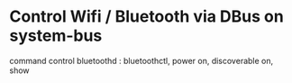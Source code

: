 # Control Wifi / Bluetooth via DBus on system-bus
command control bluetoothd : 
  bluetoothctl, 
  power on,
  discoverable on,
  show
